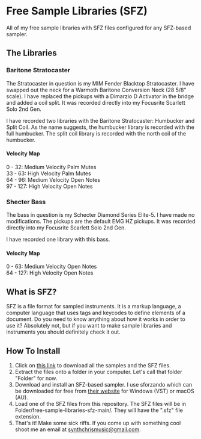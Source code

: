 # Free Sample Libraries (SFZ)
All of my free sample libraries with SFZ files configured for any SFZ-based sampler.

## The Libraries
### Baritone Stratocaster
The Stratocaster in question is my MIM Fender Blacktop Stratocaster. I have swapped out the neck for a Warmoth Baritone Conversion Neck (28 5/8" scale). I have replaced the pickups with a Dimarzio D Activator in the bridge and added a coil split. It was recorded directly into my Focusrite Scarlett Solo 2nd Gen.

I have recorded two libraries with the Baritone Stratocaster: Humbucker and Split Coil. As the name suggests, the humbucker library is recorded with the full humbucker. The split coil library is recorded with the north coil of the humbucker.

#### Velocity Map
0 - 32: Medium Velocity Palm Mutes  
33 - 63: High Velocity Palm Mutes  
64 - 96: Medium Velocity Open Notes  
97 - 127: High Velocity Open Notes  

### Shecter Bass
The bass in question is my Schecter Diamond Series Elite-5. I have made no modifications. The pickups are the default EMG HZ pickups. It was recorded directly into my Focusrite Scarlett Solo 2nd Gen.

I have recorded one library with this bass.

#### Velocity Map
0 - 63: Medium Velocity Open Notes  
64 - 127: High Velocity Open Notes

## What is SFZ?
SFZ is a file format for sampled instruments. It is a markup language, a computer language that uses tags and keycodes to define elements of a document. Do you need to know anything about how it works in order to use it? Absolutely not, but if you want to make sample libraries and instruments you should definitely check it out.

## How To Install

1. Click on [this link](https://github.com/lotkey/free-sample-libraries-sfz/archive/main.zip) to download all the samples and the SFZ files.  
2. Extract the files onto a folder in your computer. Let's call that folder "Folder" for now.
3. Download and install an SFZ-based sampler. I use sforzando which can be downloaded for free from [their website](https://www.plogue.com/products/sforzando.html) for Windows (VST) or macOS (AU).
4. Load one of the SFZ files from this repository. The SFZ files will be in Folder/free-sample-libraries-sfz-main/. They will have the ".sfz" file extension.
5. That's it! Make some sick riffs. If you come up with something cool shoot me an email at synthchrismusic@gmail.com.
